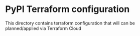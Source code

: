 # PyPI Terraform configuration

This directory contains terraform configuration that will can be planned/applied via Terraform Cloud
